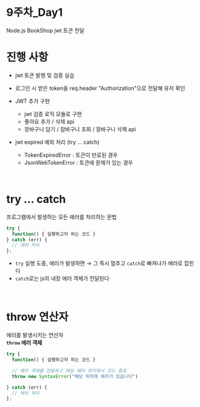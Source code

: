 # 9주차_Day1
Node.js BookShop jwt 토큰 전달

# 진행 사항
- jwt 토큰 발행 및 검증 실습
- 로그인 시 받은 token을 req.header "Authorization"으로 전달해 유저 확인

- JWT 추가 구현
  - jwt 검증 로직 모듈로 구현
  - 좋아요 추가 / 삭제 api
  - 장바구니 담기 / 잠바구니 조회 / 장바구니 삭제 api

- jwt expired 예외 처리 (try ... catch)
  - TokenExpiredError : 토큰이 만료된 경우
  - JsonWebTokenError : 토큰에 문제가 있는 경우

<br>

# try ... catch
프로그램에서 발생하는 모든 에러를 처리하는 문법

```js
try {
  function() { 실행하고자 하는 코드 }
} catch (err) {
  // 에러 처리
};
```

- `try` 실행 도중, 에러가 발생하면 → 그 즉시 멈추고 `catch`로 빠져나가 에러로 잡힌다 
- `catch`로는 js의 내장 에러 객체가 전달된다

<br>

# throw 연산자
에러를 발생시키는 연산자 <br>
**`throw` 에러 객체**

```js
try {
  function() { 실행하고자 하는 코드 }

  // 에러 객체를 전달하고 해당 에러 위치에서 코드 종료
  throw new SyntaxError("해당 위치에 에러가 있습니다")

} catch (err) {
  // 에러 처리
};
```